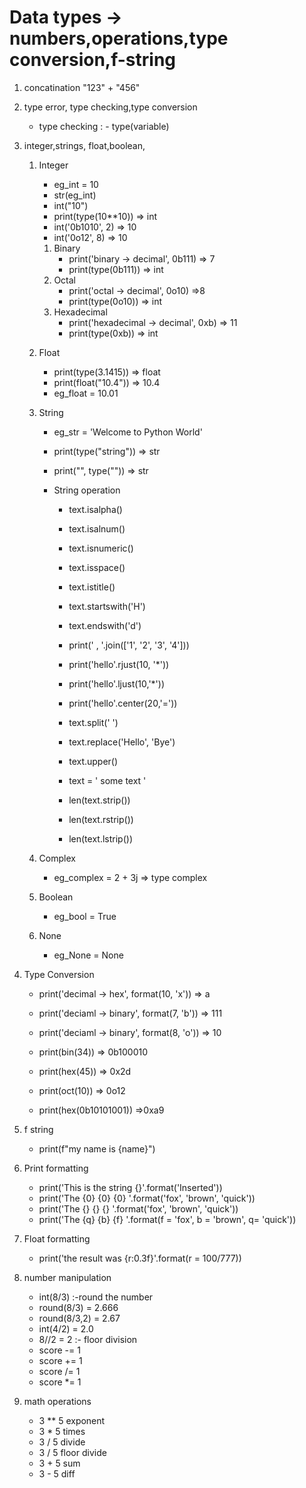 # Data types -> numbers,operations,type conversion,f-string

1.  concatination "123" + "456"
2.  type error, type checking,type conversion
    - type checking : - type(variable)
3.  integer,strings, float,boolean,

    1. Integer

       - eg_int = 10
       - str(eg_int)
       - int("10")
       - print(type(10\*\*10)) => int
       - int('0b1010', 2) => 10
       - int('0o12', 8) => 10

       1. Binary
          - print('binary -> decimal', 0b111) => 7
          - print(type(0b111)) => int
       2. Octal
          - print('octal -> decimal', 0o10) =>8
          - print(type(0o10)) => int
       3. Hexadecimal
          - print('hexadecimal -> decimal', 0xb) => 11
          - print(type(0xb)) => int

    2. Float

       - print(type(3.1415)) => float
       - print(float("10.4")) => 10.4
       - eg_float = 10.01

    3. String

       - eg_str = 'Welcome to Python World'
       - print(type("string")) => str
       - print("", type("")) => str

       - String operation

         - text.isalpha()
         - text.isalnum()
         - text.isnumeric()
         - text.isspace()
         - text.istitle()
         - text.startswith('H')
         - text.endswith('d')

         - print(' , '.join(['1', '2', '3', '4']))

         - print('hello'.rjust(10, '\*'))
         - print('hello'.ljust(10,'\*'))
         - print('hello'.center(20,'='))

         - text.split(' ')
         - text.replace('Hello', 'Bye')
         - text.upper()

         - text = ' some text '
         - len(text.strip())
         - len(text.rstrip())
         - len(text.lstrip())

    4. Complex
       - eg_complex = 2 + 3j => type complex
    5. Boolean
       - eg_bool = True
    6. None
       - eg_None = None

4.  Type Conversion

    - print('decimal -> hex', format(10, 'x')) => a
    - print('deciaml -> binary', format(7, 'b')) => 111
    - print('deciaml -> binary', format(8, 'o')) => 10

    - print(bin(34)) => 0b100010
    - print(hex(45)) => 0x2d
    - print(oct(10)) => 0o12
    - print(hex(0b10101001)) =>0xa9

5.  f string

    - print(f"my name is {name}")

6.  Print formatting

    - print('This is the string {}'.format('Inserted'))
    - print('The {0} {0} {0} '.format('fox', 'brown', 'quick'))
    - print('The {} {} {} '.format('fox', 'brown', 'quick'))
    - print('The {q} {b} {f} '.format(f = 'fox', b = 'brown', q= 'quick'))

7.  Float formatting

    - print('the result was {r:0.3f}'.format(r = 100/777))

8.  number manipulation

    - int(8/3) :-round the number
    - round(8/3) = 2.666
    - round(8/3,2) = 2.67
    - int(4/2) = 2.0
    - 8//2 = 2 :- floor division
    - score -= 1
    - score += 1
    - score /= 1
    - score \*= 1

9.  math operations

    - 3 \*\* 5 exponent
    - 3 \* 5 times
    - 3 / 5 divide
    - 3 / 5 floor divide
    - 3 + 5 sum
    - 3 - 5 diff
